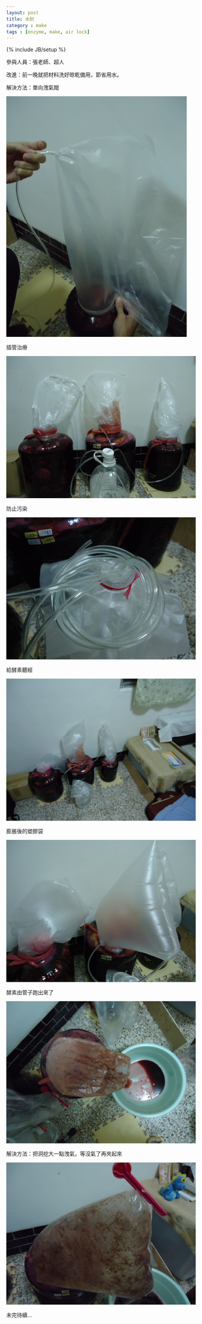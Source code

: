 ```yaml
---
layout: post
title: 水封
category : make
tags : [enzyme, make, air lock]
---
```

{% include JB/setup %}

參與人員：張老師、超人

改進：前一晚就把材料洗好晾乾備用，節省用水。

解決方法：單向洩氣閥

![Alt](/img/make/2012-10-10/DSC00597.JPG)

插管治療

![Alt](/img/make/2012-10-10/DSC00602.JPG)

防止污染

![Alt](/img/make/2012-10-10/DSC00604.JPG)

給酵素聽經

![Alt](/img/make/2012-10-10/DSC00606.JPG)

膨脹後的塑膠袋

![Alt](/img/make/2012-10-10/DSC00608.JPG)

酵素由管子跑出來了

![Alt](/img/make/2012-10-10/DSC00615.JPG)

解決方法：把洞挖大一點洩氣，等沒氣了再夾起來

![Alt](/img/make/2012-10-10/DSC00620.JPG)

未完待續...

